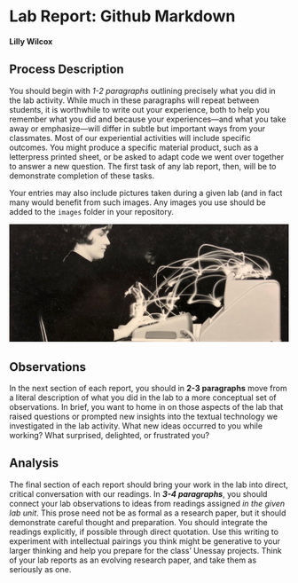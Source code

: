 # Lab Report: Github Markdown

#### Lilly Wilcox

## Process Description

You should begin with _1-2 paragraphs_ outlining precisely what you did in the lab activity. While much in these paragraphs will repeat between students, it is worthwhile to write out your experience, both to help you remember what you did and because your experiences—and what you take away or emphasize—will differ in subtle but important ways from your classmates. Most of our experiential activities will include specific outcomes. You might produce a specific material product, such as a letterpress printed sheet, or be asked to adapt code we went over together to answer a new question. The first task of any lab report, then, will be to demonstrate completion of these tasks.

Your entries may also include pictures taken during a given lab (and in fact many would benefit from such images. Any images you use should be added to the `images` folder in your repository.

![a photograph of a woman typing with lights tracking her finger movements](/images/lighttyping.jpg)

## Observations

In the next section of each report, you should in **2-3 paragraphs** move from a literal description of what you did in the lab to a more conceptual set of observations. In brief, you want to home in on those aspects of the lab that raised questions or prompted new insights into the textual technology we investigated in the lab activity. What new ideas occurred to you while working? What surprised, delighted, or frustrated you?

## Analysis

The final section of each report should bring your work in the lab into direct, critical conversation with our readings. In **_3-4 paragraphs_**, you should connect your lab observations to ideas from readings assigned _in the given lab unit_. This prose need not be as formal as a research paper, but it should demonstrate careful thought and preparation. You should integrate the readings explicitly, if possible through direct quotation. Use this writing to experiment with intellectual pairings you think might be generative to your larger thinking and help you prepare for the class’ Unessay projects. Think of your lab reports as an evolving research paper, and take them as seriously as one.